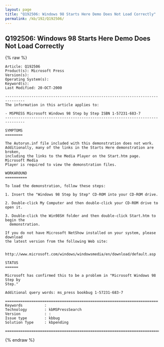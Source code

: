 ```yaml
---
layout: page
title: "Q192506: Windows 98 Starts Here Demo Does Not Load Correctly"
permalink: /kb/192/Q192506/
---
```


## Q192506: Windows 98 Starts Here Demo Does Not Load Correctly

{% raw %}

	Article: Q192506
	Product(s): Microsoft Press
	Version(s): 
	Operating System(s): 
	Keyword(s): 
	Last Modified: 20-OCT-2000
	
	-------------------------------------------------------------------------------
	The information in this article applies to:
	
	- MSPRESS Microsoft Windows 98 Step by Step ISBN 1-57231-683-7 
	-------------------------------------------------------------------------------
	
	SYMPTOMS
	========
	
	The Autorun.inf file included with this demonstration does not work.
	Additionally, many of the links in the Starts Here demonstration are broken,
	including the links to the Media Player on the Start.htm page. Microsoft Media
	Player is required to view the demonstration files.
	
	WORKAROUND
	==========
	
	To load the demonstration, follow these steps:
	
	1. Insert the "Windows 98 Step by Step" CD-ROM into your CD-ROM drive.
	
	2. Double-click My Computer and then double-click your CD-ROM drive to open it.
	
	3. Double-click the Win98SH folder and then double-click Start.htm to begin the
	  demonstration.
	
	If you do not have Microsoft NetShow installed on your system, please download
	the latest version from the following Web site:
	
	  http://www.microsoft.com/windows/windowsmedia/en/download/default.asp
	
	STATUS
	======
	
	Microsoft has confirmed this to be a problem in "Microsoft Windows 98 Step by
	Step."
	
	Additional query words: ms_press bookbug 1-57231-683-7
	
	======================================================================
	Keywords          :  
	Technology        : kbMSPressSearch
	Version           : :
	Issue type        : kbbug
	Solution Type     : kbpending
	
	=============================================================================
	

{% endraw %}
